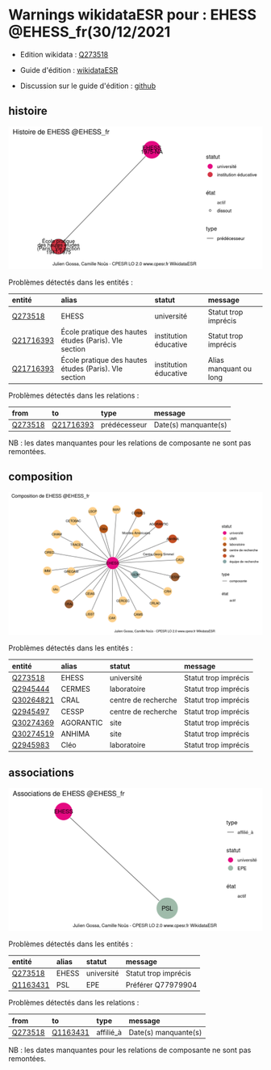 Warnings wikidataESR pour : EHESS @EHESS_fr(30/12/2021
================

- Edition wikidata : [Q273518](https://www.wikidata.org/wiki/Q273518)
- Guide d'édition : [wikidataESR](https://github.com/cpesr/wikidataESR/)

- Discussion sur le guide d'édition : [github](https://github.com/cpesr/wikidataESR/issues)



## histoire 

![Graphique non généré](Q273518-histoire.png) 

Problèmes détectés dans les entités :

|entité                                               |alias                                                 |statut                |message                |
|:----------------------------------------------------|:-----------------------------------------------------|:---------------------|:----------------------|
|[Q273518](https://www.wikidata.org/wiki/Q273518)     |EHESS                                                 |université            |Statut trop imprécis   |
|[Q21716393](https://www.wikidata.org/wiki/Q21716393) |École pratique des hautes études (Paris). VIe section |institution éducative |Statut trop imprécis   |
|[Q21716393](https://www.wikidata.org/wiki/Q21716393) |École pratique des hautes études (Paris). VIe section |institution éducative |Alias manquant ou long |

Problèmes détectés dans les relations :

|from                                             |to                                                   |type         |message              |
|:------------------------------------------------|:----------------------------------------------------|:------------|:--------------------|
|[Q273518](https://www.wikidata.org/wiki/Q273518) |[Q21716393](https://www.wikidata.org/wiki/Q21716393) |prédécesseur |Date(s) manquante(s) |

NB : les dates manquantes pour les relations de composante ne sont pas remontées. 



## composition 

![Graphique non généré](Q273518-composition.png) 

Problèmes détectés dans les entités :

|entité                                               |alias     |statut              |message              |
|:----------------------------------------------------|:---------|:-------------------|:--------------------|
|[Q273518](https://www.wikidata.org/wiki/Q273518)     |EHESS     |université          |Statut trop imprécis |
|[Q2945444](https://www.wikidata.org/wiki/Q2945444)   |CERMES    |laboratoire         |Statut trop imprécis |
|[Q30264821](https://www.wikidata.org/wiki/Q30264821) |CRAL      |centre de recherche |Statut trop imprécis |
|[Q2945497](https://www.wikidata.org/wiki/Q2945497)   |CESSP     |centre de recherche |Statut trop imprécis |
|[Q30274369](https://www.wikidata.org/wiki/Q30274369) |AGORANTIC |site                |Statut trop imprécis |
|[Q30274519](https://www.wikidata.org/wiki/Q30274519) |ANHIMA    |site                |Statut trop imprécis |
|[Q2945983](https://www.wikidata.org/wiki/Q2945983)   |Cléo      |laboratoire         |Statut trop imprécis |

 



## associations 

![Graphique non généré](Q273518-associations.png) 

Problèmes détectés dans les entités :

|entité                                             |alias |statut     |message              |
|:--------------------------------------------------|:-----|:----------|:--------------------|
|[Q273518](https://www.wikidata.org/wiki/Q273518)   |EHESS |université |Statut trop imprécis |
|[Q1163431](https://www.wikidata.org/wiki/Q1163431) |PSL   |EPE        |Préférer Q77979904   |

Problèmes détectés dans les relations :

|from                                             |to                                                 |type      |message              |
|:------------------------------------------------|:--------------------------------------------------|:---------|:--------------------|
|[Q273518](https://www.wikidata.org/wiki/Q273518) |[Q1163431](https://www.wikidata.org/wiki/Q1163431) |affilié_à |Date(s) manquante(s) |

NB : les dates manquantes pour les relations de composante ne sont pas remontées. 

